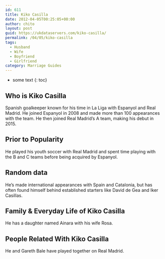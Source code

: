```yaml
---
id: 611
title: Kiko Casilla
date: 2012-04-05T00:25:05+00:00
author: chito
layout: post
guid: https://ukdataservers.com/kiko-casilla/
permalink: /04/05/kiko-casilla
tags:
  - Husband
  - Wife
  - Boyfriend
  - Girlfriend
category: Marriage Guides
---
```


* some text
{: toc}
          
          
## Who is  Kiko Casilla
                  
                  
                  
Spanish goalkeeper known for his time in La Liga with Espanyol and Real Madrid. He joined Espanyol in 2008 and made more than 100 appearances with the team. He then joined Real Madrid&#8217;s A team, making his debut in 2015.
                  
                
                
                
## Prior to Popularity 
                  
                  
                  
He played his youth soccer with Real Madrid and spent time playing with the B and C teams before being acquired by Espanyol.
                  
                
                
                
## Random data 
                  
                  
                  
He&#8217;s made international appearances with Spain and Catalonia, but has often found himself behind established starters like David de Gea and Iker Casillas.
                  
                
                
                
## Family & Everyday Life of Kiko Casilla
                  
                  
                  
He has a daughter named Ainara with his wife Rosa.
                  
                
                
                
## People Related With  Kiko Casilla
                  
                  
                  
He and Gareth Bale have played together on Real Madrid.
                  
                
              
            
          
          
          
    
    
  

